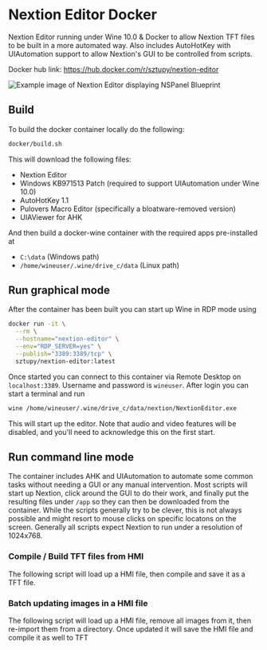 Nextion Editor Docker
=====================

Nextion Editor running under Wine 10.0 & Docker to allow Nextion TFT files to be built in a more automated way. Also includes AutoHotKey with UIAutomation support to allow Nextion's GUI to be controlled from scripts.

Docker hub link: https://hub.docker.com/r/sztupy/nextion-editor

![Example image of Nextion Editor displaying NSPanel Blueprint](images/example.png)

## Build

To build the docker container locally do the following:

```sh
docker/build.sh
```

This will download the following files:

* Nextion Editor
* Windows KB971513 Patch (required to support UIAutomation under Wine 10.0)
* AutoHotKey 1.1
* Pulovers Macro Editor (specifically a bloatware-removed version)
* UIAViewer for AHK

And then build a docker-wine container with the required apps pre-installed at

* `C:\data` (Windows path)
* `/home/wineuser/.wine/drive_c/data` (Linux path)

## Run graphical mode

After the container has been built you can start up Wine in RDP mode using

```sh
docker run -it \
  --rm \
  --hostname="nextion-editor" \
  --env="RDP_SERVER=yes" \
  --publish="3389:3389/tcp" \
  sztupy/nextion-editor:latest
```

Once started you can connect to this container via Remote Desktop on `localhost:3389`. Username and password is `wineuser`. After login you can start a terminal and run

```sh
wine /home/wineuser/.wine/drive_c/data/nextion/NextionEditor.exe
```

This will start up the editor. Note that audio and video features will be disabled, and you'll need to acknowledge this on the first start.

## Run command line mode

The container includes AHK and UIAutomation to automate some common tasks without needing a GUI or any manual intervention. Most scripts will start up Nextion, click around the GUI to do their work, and finally put the resulting files under `/app` so they can then be downloaded from the container. While the scripts generally try to be clever, this is not always possible and might resort to mouse clicks on specific locatons on the screen. Generally all scripts expect Nextion to run under a resolution of 1024x768.

### Compile / Build TFT files from HMI

The following script will load up a HMI file, then compile and save it as a TFT file.

### Batch updating images in a HMI file

The following script will load up a HMI file, remove all images from it, then re-import them from a directory. Once updated it will save the HMI file and compile it as well to TFT